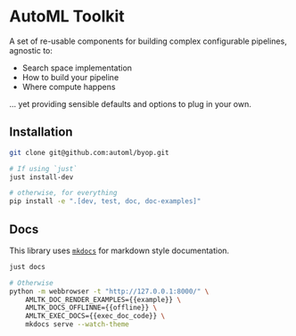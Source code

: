 # AutoML Toolkit
A set of re-usable components for building complex
configurable pipelines, agnostic to:
* Search space implementation
* How to build your pipeline
* Where compute happens

... yet providing sensible defaults and options to plug in your own.

## Installation
```bash
git clone git@github.com:automl/byop.git

# If using `just`
just install-dev

# otherwise, for everything
pip install -e ".[dev, test, doc, doc-examples]"
```

## Docs
This library uses [`mkdocs`](https://squidfunk.github.io/mkdocs-material/getting-started/) for markdown style documentation.
```bash
just docs

# Otherwise
python -m webbrowser -t "http://127.0.0.1:8000/" \
    AMLTK_DOC_RENDER_EXAMPLES={{example}} \
    AMLTK_DOCS_OFFLINNE={{offline}} \
    AMLTK_EXEC_DOCS={{exec_doc_code}} \
    mkdocs serve --watch-theme
```
